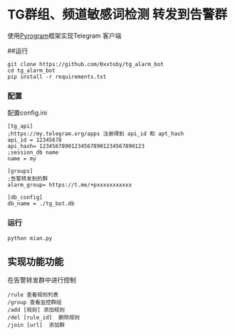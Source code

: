 # TG群组、频道敏感词检测  转发到告警群

使用[Pyrogram](https://github.com/pyrogram/pyrogram)框架实现Telegram 客户端

##运行
```
git clone https://github.com/0xxtoby/tg_alarm_bot
cd tg_alarm_bot
pip install -r requirements.txt
```

### 配置

配置config.ini

```
[tg_api]
;https://my.telegram.org/apps 注册得到 api_id 和 apt_hash
api_id = 12345678
api_hash= 123456789012345678901234567890123
;session_db name
name = my

[groups]
;告警转发到的群
alarm_group= https://t.me/+pxxxxxxxxxxx

[db_config]
db_name = ./tg_bot.db
```
### 运行
```
python mian.py
```

## 实现功能功能
在告警转发群中进行控制

```
/rule 查看规则列表
/group 查看监控群组
/add [规则] 添加规则
/del [rule_id]  删除规则
/join [url]  添加群
```

